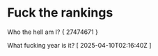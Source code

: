 # Fuck the rankings

Who the hell am I?
{ 27474671 }

What fucking year is it?
[ 2025-04-10T02:16:40Z ]
